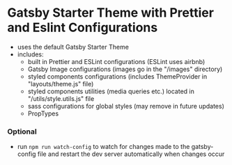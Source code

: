 # Gatsby Starter Theme with Prettier and Eslint Configurations
- uses the default Gatsby Starter Theme
- includes:
  - built in Prettier and ESLint configurations (ESLint uses airbnb)
  - Gatsby Image configurations (images go in the "/images" directory)
  - styled components configurations (includes ThemeProvider in "layouts/theme.js" file)
  - styled components utilities (media queries etc.) located in "/utils/style.utils.js" file
  - sass configurations for global styles (may remove in future updates)
  - PropTypes

### Optional
- run `npm run watch-config` to watch for changes made to the gatsby-config file and restart the dev server automatically when changes occur